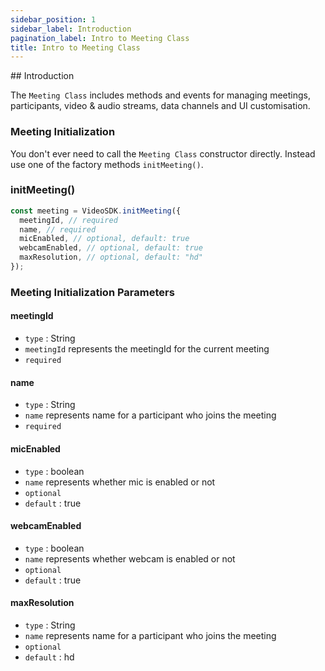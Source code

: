 ```yaml
---
sidebar_position: 1
sidebar_label: Introduction
pagination_label: Intro to Meeting Class
title: Intro to Meeting Class
---
```


<div class="api">
## Introduction

The `Meeting Class` includes methods and events for managing meetings, participants, video & audio streams, data channels and UI customisation.

### Meeting Initialization

You don't ever need to call the `Meeting Class` constructor directly. Instead use one of the factory methods `initMeeting()`.

### initMeeting()

```js title="Javascript"
const meeting = VideoSDK.initMeeting({
  meetingId, // required
  name, // required
  micEnabled, // optional, default: true
  webcamEnabled, // optional, default: true
  maxResolution, // optional, default: "hd"
});
```

### Meeting Initialization Parameters

#### meetingId

- `type` : String
- `meetingId` represents the meetingId for the current meeting
- `required`

#### name

- `type` : String
- `name` represents name for a participant who joins the meeting
- `required`

#### micEnabled

- `type` : boolean
- `name` represents whether mic is enabled or not
- `optional`
- `default` : true

#### webcamEnabled

- `type` : boolean
- `name` represents whether webcam is enabled or not
- `optional`
- `default` : true

#### maxResolution

- `type` : String
- `name` represents name for a participant who joins the meeting
- `optional`
- `default` : hd

</div>
